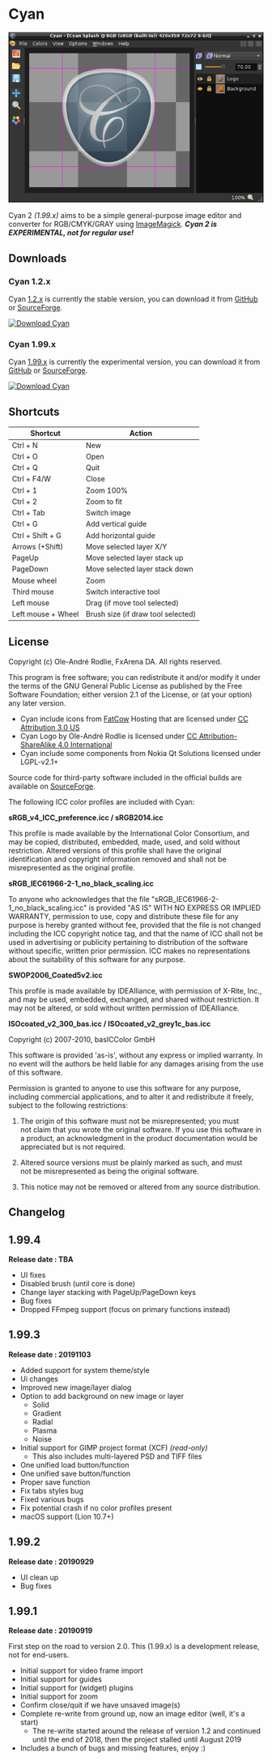 # Cyan

![screenshot](images/screenshot.png)

Cyan 2 *(1.99.x)* aims to be a simple general-purpose image editor and converter for RGB/CMYK/GRAY using [ImageMagick](https://imagemagick.org). ***Cyan 2 is EXPERIMENTAL, not for regular use!***

## Downloads

### Cyan 1.2.x

Cyan [1.2.x](https://github.com/rodlie/cyan/tree/1.2) is currently the stable version, you can download it from [GitHub](https://github.com/rodlie/cyan/releases/tag/1.2.2) or [SourceForge](https://sourceforge.net/projects/prepress/files/1.2.2/).

[![Download Cyan](https://a.fsdn.com/con/app/sf-download-button)](https://sourceforge.net/projects/prepress/files/1.2.2/)

### Cyan 1.99.x

Cyan [1.99.x](https://github.com/rodlie/cyan/tree/master) is currently the experimental version, you can download it from [GitHub](https://github.com/rodlie/cyan/releases/tag/continuous) or [SourceForge](https://sourceforge.net/projects/prepress/files/continuous/).

[![Download Cyan](https://a.fsdn.com/con/app/sf-download-button)](https://sourceforge.net/projects/prepress/files/continuous/)


## Shortcuts

| Shortcut           | Action                             |
| ------------------ | ---------------------------------- |
| Ctrl + N           | New                                |
| Ctrl + O           | Open                               |
| Ctrl + Q           | Quit                               |
| Ctrl + F4/W        | Close                              |
| Ctrl + 1           | Zoom 100%                          |
| Ctrl + 2           | Zoom to fit                        |
| Ctrl + Tab         | Switch image                       |
| Ctrl + G           | Add vertical guide                 |
| Ctrl + Shift + G   | Add horizontal guide               |
| Arrows (+Shift)    | Move selected layer X/Y            |
| PageUp             | Move selected layer stack up       |
| PageDown           | Move selected layer stack down     |
| Mouse wheel        | Zoom                               |
| Third mouse        | Switch interactive tool            |
| Left mouse         | Drag (if move tool selected)       |
| Left mouse + Wheel | Brush size (if draw tool selected) |

## License

Copyright (c) Ole-André Rodlie, FxArena DA. All rights reserved.

This program is free software; you can redistribute it and/or modify it under the terms of the GNU General Public License as published by the Free Software Foundation; either version 2.1 of the License, or (at your option) any later version.

* Cyan include icons from [FatCow](https://www.fatcow.com) Hosting that are licensed under [CC Attribution 3.0 US](http://creativecommons.org/licenses/by/3.0/us/)
* Cyan Logo by Ole-André Rodlie is licensed under [CC Attribution-ShareAlike 4.0 International](http://creativecommons.org/licenses/by-sa/4.0/)
* Cyan include some components from Nokia Qt Solutions licensed under LGPL-v2.1+

Source code for third-party software included in the official builds are available on [SourceForge](https://sourceforge.net/projects/prepress/files/sdk/source/).

The following ICC color profiles are included with Cyan:

**sRGB_v4_ICC_preference.icc / sRGB2014.icc**

This profile is made available by the International Color Consortium, and may be copied, distributed, embedded, made, used, and sold without restriction. Altered versions of this profile shall have the original identification and copyright information removed and shall not be misrepresented as the original profile.

**sRGB_IEC61966-2-1_no_black_scaling.icc**

To anyone who acknowledges that the file "sRGB_IEC61966-2-1_no_black_scaling.icc" is provided "AS IS" WITH NO EXPRESS OR IMPLIED WARRANTY, permission to use, copy and distribute these file for any purpose is hereby granted without fee, provided that the file is not changed including the ICC copyright notice tag, and that the name of ICC shall not be used in advertising or publicity pertaining to distribution of the software without specific, written prior permission. ICC makes no representations about the suitability of this software for any purpose.

**SWOP2006_Coated5v2.icc**

This profile is made available by IDEAlliance, with permission of X-Rite, Inc., and may be used, embedded, exchanged, and shared without restriction. It may not be altered, or sold without written permission of IDEAlliance.

**ISOcoated_v2_300_bas.icc / ISOcoated_v2_grey1c_bas.icc**

Copyright (c) 2007-2010, basICColor GmbH

This software is provided 'as-is', without any express or implied
warranty. In no event will the authors be held liable for any damages
arising from the use of this software.

Permission is granted to anyone to use this software for any purpose,
including commercial applications, and to alter it and redistribute it
freely, subject to the following restrictions:

  1. The origin of this software must not be misrepresented; you must  
not
  claim that you wrote the original software. If you use this software
  in a product, an acknowledgment in the product documentation would be
  appreciated but is not required.

  2. Altered source versions must be plainly marked as such, and must  
not be
  misrepresented as being the original software.

  3. This notice may not be removed or altered from any source
  distribution.

## Changelog

## 1.99.4

**Release date : TBA**

  * UI fixes
  * Disabled brush (until core is done)
  * Change layer stacking with PageUp/PageDown keys
  * Bug fixes
  * Dropped FFmpeg support (focus on primary functions instead)

## 1.99.3

**Release date : 20191103**

  * Added support for system theme/style
  * Ui changes
  * Improved new image/layer dialog
  * Option to add background on new image or layer
    * Solid
    * Gradient
    * Radial
    * Plasma
    * Noise
  * Initial support for GIMP project format (XCF) *(read-only)*
    * This also includes multi-layered PSD and TIFF files
  * One unified load button/function
  * One unified save button/function
  * Proper save function
  * Fix tabs styles bug
  * Fixed various bugs
  * Fix potential crash if no color profiles present
  * macOS support (Lion 10.7+)
## 1.99.2

**Release date : 20190929**

* UI clean up
* Bug fixes

## 1.99.1

**Release date : 20190919**

First step on the road to version 2.0. This (1.99.x) is a development release, not for end-users.

* Initial support for video frame import
* Initial support for guides
* Initial support for (widget) plugins
* Initial support for zoom
* Confirm close/quit if we have unsaved image(s)
* Complete re-write from ground up, now an image editor (well, it's a start)
  * The re-write started around the release of version 1.2 and continued until the end of 2018, then the project stalled until August 2019
* Includes a bunch of bugs and missing features, enjoy :)
